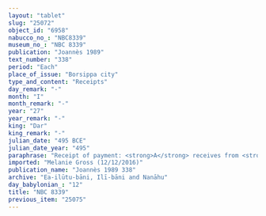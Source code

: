 ```yaml
---
layout: "tablet"
slug: "25072"
object_id: "6958"
nabucco_no_: "NBC8339"
museum_no_: "NBC 8339"
publication: "Joannès 1989"
text_number: "338"
period: "Each"
place_of_issue: "Borsippa city"
type_and_content: "Receipts"
day_remark: "-"
month: "I"
month_remark: "-"
year: "27"
year_remark: "-"
king: "Dar"
king_remark: "-"
julian_date: "495 BCE"
julian_date_year: "495"
paraphrase: "Receipt of payment: <strong>A</strong> receives from <strong>B</strong> 2 &frac14; shekels of white scrap silver (<em>kaspu peṣ&ucirc; nuhhutu</em>) according to the promissory note (<em>u&rsquo;iltu</em>). The silver originates from the promissory note for whose return to <strong>B </strong>guarantees (<em>pūtu na&scaron;&ucirc;</em>) <strong>A</strong>. 2 witnesses (including Nab&ucirc;-ahhē-bulliṭ/Rēmūt-Nab&ucirc;//Ilia) and the scribe.<br /> &nbsp;<br /> <strong>A</strong> = Ahu&scaron;unu/Nab&ucirc;-uballiṭ//Basia; <strong>B</strong> = Ahu&scaron;unu/Bazuzu//Nanāhu; <strong>C</strong> = Nab&ucirc;-ahhē-iddin; Scribe = Ahu&scaron;unu//Basia<br /> &nbsp;<br /> &nbsp;"
imported: "Melanie Gross (12/12/2016)"
publication_name: "Joannès 1989 338"
archive: "Ea-ilūtu-bāni, Ilī-bāni and Nanāhu"
day_babylonian_: "12"
title: "NBC 8339"
previous_item: "25075"
---
```


